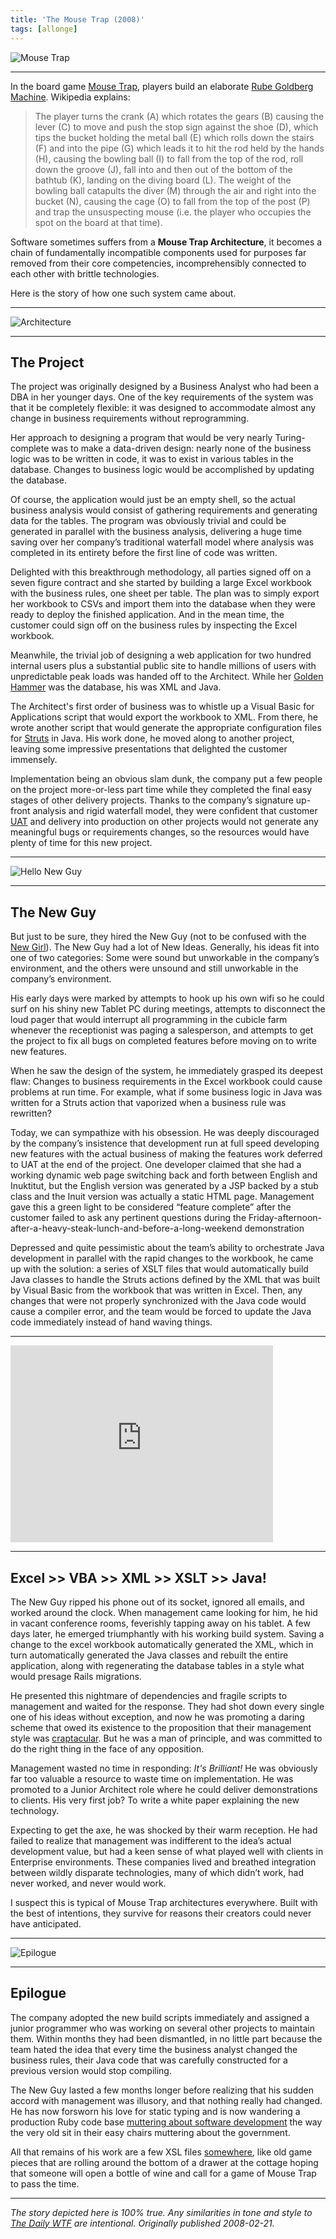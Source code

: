```yaml
---
title: 'The Mouse Trap (2008)'
tags: [allonge]
---
```


![Mouse Trap](/assets/mousetrap/mouse-trap.jpg)

---

In the board game [Mouse Trap], players build an elaborate [Rube Goldberg Machine](https://www.rubegoldberg.com/). Wikipedia explains:

> The player turns the crank (A) which rotates the gears (B) causing the lever (C) to move and push the stop sign against the shoe (D), which tips the bucket holding the metal ball (E) which rolls down the stairs (F) and into the pipe (G) which leads it to hit the rod held by the hands (H), causing the bowling ball (I) to fall from the top of the rod, roll down the groove (J), fall into and then out of the bottom of the bathtub (K), landing on the diving board (L). The weight of the bowling ball catapults the diver (M) through the air and right into the bucket (N), causing the cage (O) to fall from the top of the post (P) and trap the unsuspecting mouse (i.e. the player who occupies the spot on the board at that time).

[Mouse Trap]: https://en.wikipedia.org/wiki/Mouse_Trap_(board_game)

Software sometimes suffers from a **Mouse Trap Architecture**, it becomes a chain of fundamentally incompatible components used for purposes far removed from their core competencies, incomprehensibly connected to each other with brittle technologies.

Here is the story of how one such system came about.

---

![Architecture](/assets/mousetrap/architecture.jpeg)

---

## The Project

The project was originally designed by a Business Analyst who had been a DBA in her younger days. One of the key requirements of the system was that it be completely flexible: it was designed to accommodate almost any change in business requirements without reprogramming.

Her approach to designing a program that would be very nearly Turing-complete was to make a data-driven design: nearly none of the business logic was to be written in code, it was to exist in various tables in the database. Changes to business logic would be accomplished by updating the database.

Of course, the application would just be an empty shell, so the actual business analysis would consist of gathering requirements and generating data for the tables. The program was obviously trivial and could be generated in parallel with the business analysis, delivering a huge time saving over her company’s traditional waterfall model where analysis was completed in its entirety before the first line of code was written.

Delighted with this breakthrough methodology, all parties signed off on a seven figure contract and she started by building a large Excel workbook with the business rules, one sheet per table. The plan was to simply export her workbook to CSVs and import them into the database when they were ready to deploy the finished application. And in the mean time, the customer could sign off on the business rules by inspecting the Excel workbook.

Meanwhile, the trivial job of designing a web application for two hundred internal users plus a substantial public site to handle millions of users with unpredictable peak loads was handed off to the Architect. While her [Golden Hammer] was the database, his was XML and Java.

The Architect's first order of business was to whistle up a Visual Basic for Applications script that would export the workbook to XML. From there, he wrote another script that would generate the appropriate configuration files for [Struts](https://struts.apache.org/) in Java. His work done, he moved along to another project, leaving some impressive presentations that delighted the customer immensely.

[Golden Hammer]: https://en.wikipedia.org/wiki/Golden_hammer 'Law of the Instrument'

Implementation being an obvious slam dunk, the company put a few people on the project more-or-less part time while they completed the final easy stages of other delivery projects. Thanks to the company’s signature up-front analysis and rigid waterfall model, they were confident that customer [UAT] and delivery into production on other projects would not generate any meaningful bugs or requirements changes, so the resources would have plenty of time for this new project.

[UAT]: https://en.wikipedia.org/wiki/Acceptance_testing

---

![Hello New Guy](/assets/mousetrap/hello-new-guy.png)

---

## The New Guy

But just to be sure, they hired the New Guy (not to be confused with the [New Girl]). The New Guy had a lot of New Ideas. Generally, his ideas fit into one of two categories: Some were sound but unworkable in the company’s environment, and the others were unsound and still unworkable in the company’s environment.

His early days were marked by attempts to hook up his own wifi so he could surf on his shiny new Tablet PC during meetings, attempts to disconnect the loud pager that would interrupt all programming in the cubicle farm whenever the receptionist was paging a salesperson, and attempts to get the project to fix all bugs on completed features before moving on to write new features.

[New Girl]: https://www.joeydevilla.com/2003/04/07/what-happened-to-me-and-the-new-girl-or-the-girl-who-cried-webmaster/ 'What happened to me and the new girl (or: “The girl who cried Webmaster”)'

When he saw the design of the system, he immediately grasped its deepest flaw: Changes to business requirements in the Excel workbook could cause problems at run time. For example, what if some business logic in Java was written for a Struts action that vaporized when a business rule was rewritten?

Today, we can sympathize with his obsession. He was deeply discouraged by the company’s insistence that development run at full speed developing new features with the actual business of making the features work deferred to UAT at the end of the project. One developer claimed that she had a working dynamic web page switching back and forth between English and Inuktitut, but the English version was generated by a JSP backed by a stub class and the Inuit version was actually a static HTML page. Management gave this a green light to be considered “feature complete” after the customer failed to ask any pertinent questions during the Friday-afternoon-after-a-heavy-steak-lunch-and-before-a-long-weekend demonstration

Depressed and quite pessimistic about the team’s ability to orchestrate Java development in parallel with the rapid changes to the workbook, he came up with the solution: a series of XSLT files that would automatically build Java classes to handle the Struts actions defined by the XML that was built by Visual Basic from the workbook that was written in Excel. Then, any changes that were not properly synchronized with the Java code would cause a compiler error, and the team would be forced to update the Java code immediately instead of hand waving things.

---

<iframe width="420" height="315" src="https://www.youtube.com/embed/qybUFnY7Y8w" frameborder="0" allowfullscreen></iframe><br/>

---

## Excel >> VBA >> XML >> XSLT >> Java!

The New Guy ripped his phone out of its socket, ignored all emails, and worked around the clock. When management came looking for him, he hid in vacant conference rooms, feverishly tapping away on his tablet. A few days later, he emerged triumphantly with his working build system. Saving a change to the excel workbook automatically generated the XML, which in turn automatically generated the Java classes and rebuilt the entire application, along with regenerating the database tables in a style what would presage Rails migrations.

He presented this nightmare of dependencies and fragile scripts to management and waited for the response. They had shot down every single one of his ideas without exception, and now he was promoting a daring scheme that owed its existence to the proposition that their management style was [craptacular](http://www.urbandictionary.com/define.php?term=craptacular). But he was a man of principle, and was committed to do the right thing in the face of any opposition.

Management wasted no time in responding: *It's Brilliant!* He was obviously far too valuable a resource to waste time on implementation. He was promoted to a Junior Architect role where he could deliver demonstrations to clients. His very first job? To write a white paper explaining the new technology.

Expecting to get the axe, he was shocked by their warm reception. He had failed to realize that management was indifferent to the idea’s actual development value, but had a keen sense of what played well with clients in Enterprise environments. These companies lived and breathed integration between wildly disparate technologies, many of which didn’t work, had never worked, and never would work.

I suspect this is typical of Mouse Trap architectures everywhere. Built with the best of intentions, they survive for reasons their creators could never have anticipated.

---

![Epilogue](/assets/mousetrap/epilogue.png)

---

## Epilogue

The company adopted the new build scripts immediately and assigned a junior programmer who was working on several other projects to maintain them. Within months they had been dismantled, in no little part because the team hated the idea that every time the business analyst changed the business rules, their Java code that was carefully constructed for a previous version would stop compiling.

The New Guy lasted a few months longer before realizing that his sudden accord with management was illusory, and that nothing really had changed. He has now forsworn his love for static typing and is now wandering a production Ruby code base [muttering about software development](http://raganwald.com) the way the very old sit in their easy chairs muttering about the government.

All that remains of his work are a few XSL files [somewhere](http://raganwald.com/source/actions.xsl), like old game pieces that are rolling around the bottom of a drawer at the cottage hoping that someone will open a bottle of wine and call for a game of Mouse Trap to pass the time.

---

_The story depicted here is 100% true. Any similarities in tone and style to [The Daily WTF](https://thedailywtf.com) are intentional. Originally published 2008-02-21._